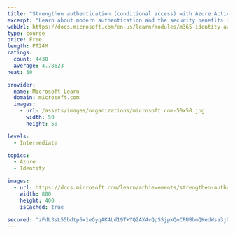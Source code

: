 ```yaml
---
title: "Strengthen authentication (conditional access) with Azure Active Directory"
excerpt: "Learn about modern authentication and the security benefits it provides to your organization, such as enabling multi-factor authentication and a passwordless environment."
webUrl: https://docs.microsoft.com/en-us/learn/modules/m365-identity-authentication/
type: course
price: Free
length: PT24M
ratings:
  count: 4430
  average: 4.78623
heat: 50

provider:
  name: Microsoft Learn
  domain: microsoft.com
  images:
    - url: /assets/images/organizations/microsoft.com-50x50.jpg
      width: 50
      height: 50

levels:
  - Intermediate

topics:
  - Azure
  - Identity

images:
  - url: https://docs.microsoft.com/learn/achievements/strengthen-authentication-with-microsoft-365-social.png
    width: 800
    height: 400
    isCached: true

secured: "zFdL3sL55bdtp5x1eQyqAK4Ld19T+YQ2AX4vQpSSjpkQoCRUBbmQKedWsa3j0y7K2zMBVBotwXYcdnZK7TeK/ehtpR0CDkihOEZY0XH5rO7XxRvDuqpJUroIglqkIQsZQbqM2C+dr1XxbiOBVU/ETLT8KsRW+0uw7p4506OS+ww6z7UktzHNKmvql68XIZXms3dhMI9s0aRtG3yd3M9qf7OMETmCqepCPWPm3qzGUKA0K/4LB4OGb1iHPb7AmepsqqIY/WaNm2srxFyXrismXF5m0iV0pjeNjw0Ok5dK9vl/W4XYw50lAfHtBVGKgYSkEI6bMtobP6q5Z/J39MnijiKzh4npaOauQXQkszp9cItNkqQ9A1N/N3w6mf/nFWzRpbYvmWnYeJ8O+aAwmXECp/up+drNjYq3tB2YH+0H2Uw=;Z+E30zUI6MC0auGNdJ3u0A=="
---
```


